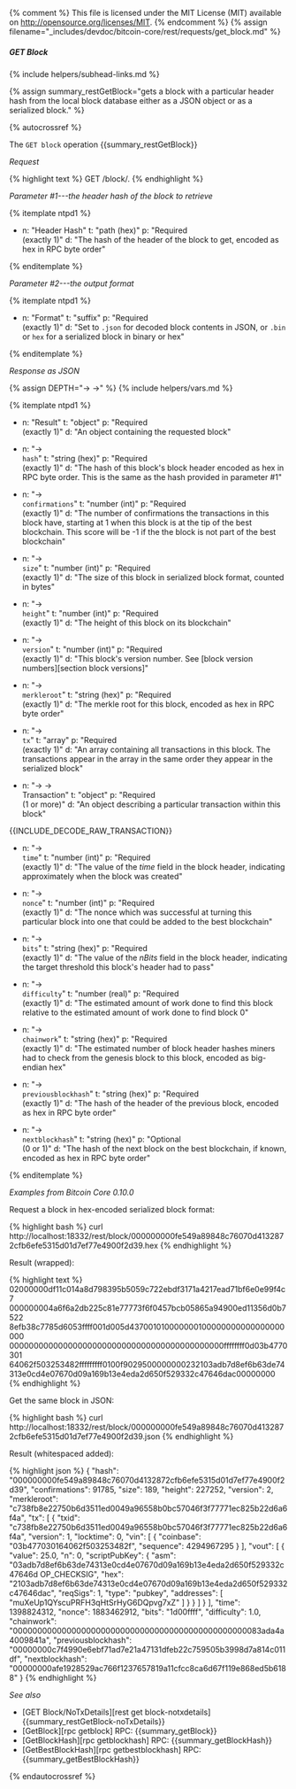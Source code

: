 {% comment %}
This file is licensed under the MIT License (MIT) available on
http://opensource.org/licenses/MIT.
{% endcomment %}
{% assign filename="_includes/devdoc/bitcoin-core/rest/requests/get_block.md" %}

##### GET Block
{% include helpers/subhead-links.md %}

{% assign summary_restGetBlock="gets a block with a particular header hash from the local block database either as a JSON object or as a serialized block." %}

{% autocrossref %}

The `GET block` operation {{summary_restGetBlock}}

*Request*

{% highlight text %}
GET /block/<hash>.<format>
{% endhighlight %}

*Parameter #1---the header hash of the block to retrieve*

{% itemplate ntpd1 %}
- n: "Header Hash"
  t: "path (hex)"
  p: "Required<br>(exactly 1)"
  d: "The hash of the header of the block to get, encoded as hex in RPC byte order"

{% enditemplate %}

*Parameter #2---the output format*

{% itemplate ntpd1 %}
- n: "Format"
  t: "suffix"
  p: "Required<br>(exactly 1)"
  d: "Set to `.json` for decoded block contents in JSON, or `.bin` or `hex` for a serialized block in binary or hex"

{% enditemplate %}

*Response as JSON*

{% assign DEPTH="→ →" %}
{% include helpers/vars.md %}

{% itemplate ntpd1 %}
- n: "Result"
  t: "object"
  p: "Required<br>(exactly 1)"
  d: "An object containing the requested block"

- n: "→<br>`hash`"
  t: "string (hex)"
  p: "Required<br>(exactly 1)"
  d: "The hash of this block's block header encoded as hex in RPC byte order.  This is the same as the hash provided in parameter #1"

- n: "→<br>`confirmations`"
  t: "number (int)"
  p: "Required<br>(exactly 1)"
  d: "The number of confirmations the transactions in this block have, starting at 1 when this block is at the tip of the best blockchain.  This score will be -1 if the the block is not part of the best blockchain"

- n: "→<br>`size`"
  t: "number (int)"
  p: "Required<br>(exactly 1)"
  d: "The size of this block in serialized block format, counted in bytes"

- n: "→<br>`height`"
  t: "number (int)"
  p: "Required<br>(exactly 1)"
  d: "The height of this block on its blockchain"

- n: "→<br>`version`"
  t: "number (int)"
  p: "Required<br>(exactly 1)"
  d: "This block's version number.  See [block version numbers][section block versions]"

- n: "→<br>`merkleroot`"
  t: "string (hex)"
  p: "Required<br>(exactly 1)"
  d: "The merkle root for this block, encoded as hex in RPC byte order"

- n: "→<br>`tx`"
  t: "array"
  p: "Required<br>(exactly 1)"
  d: "An array containing all transactions in this block.  The transactions appear in the array in the same order they appear in the serialized block"

- n: "→ →<br>Transaction"
  t: "object"
  p: "Required<br>(1 or more)"
  d: "An object describing a particular transaction within this block"

{{INCLUDE_DECODE_RAW_TRANSACTION}}
- n: "→<br>`time`"
  t: "number (int)"
  p: "Required<br>(exactly 1)"
  d: "The value of the *time* field in the block header, indicating approximately when the block was created"

- n: "→<br>`nonce`"
  t: "number (int)"
  p: "Required<br>(exactly 1)"
  d: "The nonce which was successful at turning this particular block into one that could be added to the best blockchain"

- n: "→<br>`bits`"
  t: "string (hex)"
  p: "Required<br>(exactly 1)"
  d: "The value of the *nBits* field in the block header, indicating the target threshold this block's header had to pass"

- n: "→<br>`difficulty`"
  t: "number (real)"
  p: "Required<br>(exactly 1)"
  d: "The estimated amount of work done to find this block relative to the estimated amount of work done to find block 0"

- n: "→<br>`chainwork`"
  t: "string (hex)"
  p: "Required<br>(exactly 1)"
  d: "The estimated number of block header hashes miners had to check from the genesis block to this block, encoded as big-endian hex"

- n: "→<br>`previousblockhash`"
  t: "string (hex)"
  p: "Required<br>(exactly 1)"
  d: "The hash of the header of the previous block, encoded as hex in RPC byte order"

- n: "→<br>`nextblockhash`"
  t: "string (hex)"
  p: "Optional<br>(0 or 1)"
  d: "The hash of the next block on the best blockchain, if known, encoded as hex in RPC byte order"

{% enditemplate %}

*Examples from Bitcoin Core 0.10.0*

Request a block in hex-encoded serialized block format:

{% highlight bash %}
curl http://localhost:18332/rest/block/000000000fe549a89848c76070d4132872cfb6efe5315d01d7ef77e4900f2d39.hex
{% endhighlight %}

Result (wrapped):

{% highlight text %}
02000000df11c014a8d798395b5059c722ebdf3171a4217ead71bf6e0e99f4c7\
000000004a6f6a2db225c81e77773f6f0457bcb05865a94900ed11356d0b7522\
8efb38c7785d6053ffff001d005d437001010000000100000000000000000000\
00000000000000000000000000000000000000000000ffffffff0d03b4770301\
64062f503253482fffffffff0100f9029500000000232103adb7d8ef6b63de74\
313e0cd4e07670d09a169b13e4eda2d650f529332c47646dac00000000
{% endhighlight %}

Get the same block in JSON:

{% highlight bash %}
curl http://localhost:18332/rest/block/000000000fe549a89848c76070d4132872cfb6efe5315d01d7ef77e4900f2d39.json
{% endhighlight %}

Result (whitespaced added):

{% highlight json %}
{
    "hash": "000000000fe549a89848c76070d4132872cfb6efe5315d01d7ef77e4900f2d39",
    "confirmations": 91785,
    "size": 189,
    "height": 227252,
    "version": 2,
    "merkleroot": "c738fb8e22750b6d3511ed0049a96558b0bc57046f3f77771ec825b22d6a6f4a",
    "tx": [
        {
            "txid": "c738fb8e22750b6d3511ed0049a96558b0bc57046f3f77771ec825b22d6a6f4a",
            "version": 1,
            "locktime": 0,
            "vin": [
                {
                    "coinbase": "03b477030164062f503253482f",
                    "sequence": 4294967295
                }
            ],
            "vout": [
                {
                    "value": 25.0,
                    "n": 0,
                    "scriptPubKey": {
                        "asm": "03adb7d8ef6b63de74313e0cd4e07670d09a169b13e4eda2d650f529332c47646d OP_CHECKSIG",
                        "hex": "2103adb7d8ef6b63de74313e0cd4e07670d09a169b13e4eda2d650f529332c47646dac",
                        "reqSigs": 1,
                        "type": "pubkey",
                        "addresses": [
                            "muXeUp1QYscuPRFH3qHtSrHyG6DQpvg7xZ"
                        ]
                    }
                }
            ]
        }
    ],
    "time": 1398824312,
    "nonce": 1883462912,
    "bits": "1d00ffff",
    "difficulty": 1.0,
    "chainwork": "000000000000000000000000000000000000000000000000083ada4a4009841a",
    "previousblockhash": "00000000c7f4990e6ebf71ad7e21a47131dfeb22c759505b3998d7a814c011df",
    "nextblockhash": "00000000afe1928529ac766f1237657819a11cfcc8ca6d67f119e868ed5b6188"
}
{% endhighlight %}

*See also*

* [GET Block/NoTxDetails][rest get block-notxdetails] {{summary_restGetBlock-noTxDetails}}
* [GetBlock][rpc getblock] RPC: {{summary_getBlock}}
* [GetBlockHash][rpc getblockhash] RPC: {{summary_getBlockHash}}
* [GetBestBlockHash][rpc getbestblockhash] RPC: {{summary_getBestBlockHash}}

{% endautocrossref %}
